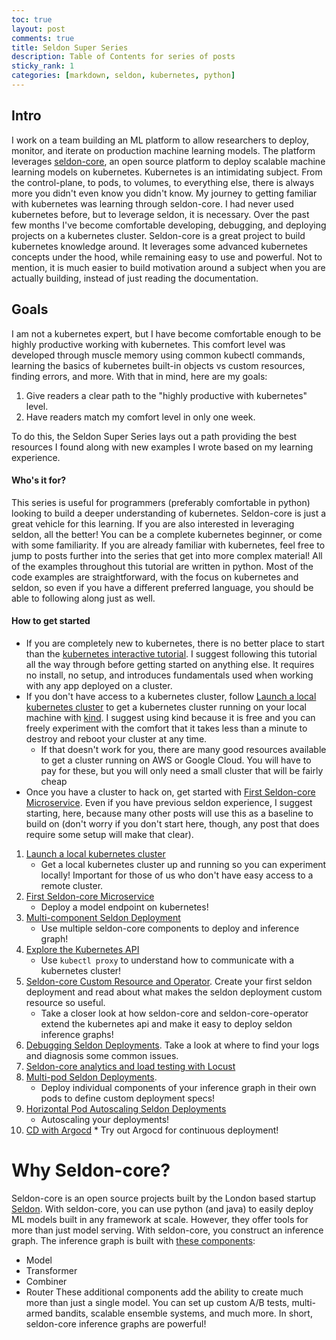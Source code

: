 ```yaml
---
toc: true
layout: post
comments: true
title: Seldon Super Series
description: Table of Contents for series of posts
sticky_rank: 1
categories: [markdown, seldon, kubernetes, python] 
---
```

## Intro 
I work on a team building an ML platform to allow researchers to deploy, monitor, and iterate on production machine learning models. The platform leverages [seldon-core](https://docs.seldon.io/projects/seldon-core/en/v1.1.0/), an open source platform to deploy scalable machine learning models on kubernetes. 
Kubernetes is an intimidating subject. From the control-plane, to pods, to volumes, to everything else, there is always more you didn't even know you didn't know. My journey to getting familiar with kubernetes was learning through seldon-core. I had never used kubernetes before, but to leverage seldon, it is necessary. Over the past few months I've become comfortable developing, debugging, and deploying projects on a kubernetes cluster. 
Seldon-core is a great project to build kubernetes knowledge around. It leverages some advanced kubernetes concepts under the hood, while remaining easy to use and powerful. Not to mention, it is much easier to build motivation around a subject when you are actually building, instead of just reading the documentation. 

## Goals
I am not a kubernetes expert, but I have become comfortable enough to be highly productive working with kubernetes. This comfort level was developed through muscle memory using common kubectl commands, learning the basics of kubernetes built-in objects vs custom resources, finding errors, and more. With that in mind, here are my goals: 
1. Give readers a clear path to the "highly productive with kubernetes" level. 
2. Have readers match my comfort level in only one week. 

To do this, the Seldon Super Series lays out a path providing the best resources I found along with new examples I wrote based on my learning experience. 

#### Who's it for? 
This series is useful for programmers (preferably comfortable in python) looking to build a deeper understanding of kubernetes. Seldon-core is just a great vehicle for this learning. If you are also interested in leveraging seldon, all the better!
You can be a complete kubernetes beginner, or come with some familiarity. If you are already familiar with kubernetes, feel free to jump to posts further into the series that get into more complex material! 
All of the examples throughout this tutorial are written in python. Most of the code examples are straightforward, with the focus on kubernetes and seldon, so even if you have a different preferred language, you should be able to following along just as well. 

#### How to get started
* If you are completely new to kubernetes, there is no better place to start than the [kubernetes interactive tutorial](https://kubernetes.io/docs/tutorials/kubernetes-basics/create-cluster/cluster-interactive/). I suggest following this tutorial all the way through before getting started on anything else. It requires no install, no setup, and introduces fundamentals used when working with any app deployed on a cluster. 
* If you don't have access to a kubernetes cluster, follow [Launch a local kubernetes cluster](https://ntorba.github.io/writing/jupyter/2020/07/17/local-kubernetes.html) to get a kubernetes cluster running on your local machine with [kind](https://kubernetes.io/docs/setup/learning-environment/kind/). I suggest using kind because it is free and you can freely experiment with the comfort that it takes less than a minute to destroy and reboot your cluster at any time. 
    * If that doesn't work for you, there are many good resources available to get a cluster running on AWS or Google Cloud. You will have to pay for these, but you will only need a small cluster that will be fairly cheap 
* Once you have a cluster to hack on, get started with [First Seldon-core Microservice](https://ntorba.github.io/writing/kubernetes/docker/2020/07/30/first-seldon-deployment.html). Even if you have previous seldon experience, I suggest starting, here, because many other posts will use this as a baseline to build on (don't worry if you don't start here, though, any post that does require some setup will make that clear). 

1. [Launch a local kubernetes cluster](https://ntorba.github.io/writing/jupyter/2020/07/17/local-kubernetes.html) 
    * Get a local kubernetes cluster up and running so you can experiment locally! Important for those of us who don't have easy access to a remote cluster.
2. [First Seldon-core Microservice](https://ntorba.github.io/writing/kubernetes/docker/2020/07/30/first-seldon-deployment.html)
    * Deploy a model endpoint on kubernetes!
3. [Multi-component Seldon Deployment]()
    * Use multiple seldon-core components to deploy and inference graph!
4. [Explore the Kubernetes API]()
    * Use `kubectl proxy` to understand how to communicate with a kubernetes cluster!
5. [Seldon-core Custom Resource and Operator](). Create your first seldon deployment and read about what makes the seldon deployment custom resource so useful. 
    * Take a closer look at how seldon-core and seldon-core-operator extend the kubernetes api and make it easy to deploy seldon inference graphs! 
6. [Debugging Seldon Deployments](). Take a look at where to find your logs and diagnosis some common issues. 
7. [Seldon-core analytics and load testing with Locust]()
8. [Multi-pod Seldon Deployments](). 
    * Deploy individual components of your inference graph in their own pods to define custom deployment specs! 
9. [Horizontal Pod Autoscaling Seldon Deployments]()
    * Autoscaling your deployments! 
10.  [CD with Argocd]() 
    * Try out Argocd for continuous deployment!
    

# Why Seldon-core? 
Seldon-core is an open source projects built by the London based startup [Seldon](https://www.seldon.io/). With seldon-core, you can use python (and java) to easily deploy ML models built in any framework at scale. However, they offer tools for more than just model serving. With seldon-core, you construct an inference graph. The inference graph is built with [these components](https://docs.seldon.io/projects/seldon-core/en/v1.1.0/python/python_component.html): 
* Model
* Transformer
* Combiner 
* Router
These additional components add the ability to create much more than just a single model. You can set up custom A/B tests, multi-armed bandits, scalable ensemble systems, and much more. In short, seldon-core inference graphs are powerful! 
